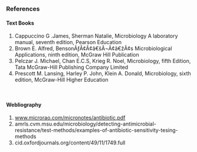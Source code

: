 ### References

#### Text Books
 
1. Cappuccino G .James, Sherman Natalie, Microbiology A laboratory manual, seventh edition, Pearson Education
2. Brown E. Alfred, BensonÃƒÂ¢Ã¢â€šÂ¬Ã¢â€žÂ¢s Microbiological Applications, ninth edition, McGraw Hill Publication
3. Pelczar J. Michael, Chan E.C.S, Krieg R. Noel, Microbiology, fifth Edition, Tata McGraw-Hill Publishing Company Limited
4. Prescott M. Lansing, Harley P. John, Klein A. Donald, Microbiology, sixth edition, McGraw-Hill Higher Education
 
 &nbsp;

#### Webliography
1. www.microrao.com/micronotes/antibiotic.pdf
2. amrls.cvm.msu.edu/microbiology/detecting-antimicrobial-resistance/test-methods/examples-of-antibiotic-sensitivity-tesing-methods
3. cid.oxfordjournals.org/content/49/11/1749.full
 
 

